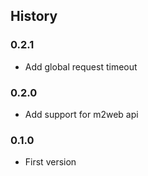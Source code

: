 ## History

### 0.2.1

- Add global request timeout

### 0.2.0

- Add support for m2web api

### 0.1.0

- First version
